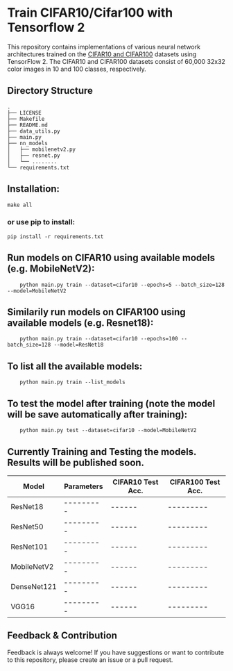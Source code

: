 # Train CIFAR10/Cifar100 with Tensorflow 2

This repository contains implementations of various neural network architectures trained on the [CIFAR10 and CIFAR100](https://www.cs.toronto.edu/~kriz/cifar.html) datasets using TensorFlow 2. The CIFAR10 and CIFAR100 datasets consist of 60,000 32x32 color images in 10 and 100 classes, respectively.


## Directory Structure
```plaintext
.
├── LICENSE
├── Makefile
├── README.md
├── data_utils.py
├── main.py
├── nn_models
│   ├── mobilenetv2.py
│   ├── resnet.py
│   └── ........ 
└── requirements.txt
```

## Installation:
```
make all
```
### or use pip to install:
```
pip install -r requirements.txt
```

## Run models on CIFAR10 using available models (e.g. MobileNetV2):
```
    python main.py train --dataset=cifar10 --epochs=5 --batch_size=128 --model=MobileNetV2

```

## Similarily run models on CIFAR100 using available models (e.g. Resnet18):
```
    python main.py train --dataset=cifar10 --epochs=100 --batch_size=128 --model=ResNet18

```
## To list all the available models:
```
    python main.py train --list_models

```

## To test the model after training (note the model will be save automatically after training):
```
    python main.py test --dataset=cifar10 --model=MobileNetV2

```


## Currently Training and Testing the models. Results will be published soon. 

| Model           |Parameters|CIFAR10 Test Acc.| CIFAR100 Test Acc.|
|-----------------|---------|---------|---------|
| ResNet18        |---------| ------  |---------|
| ResNet50        |---------| ------  |---------|
| ResNet101       |---------| ------  |---------|
| MobileNetV2     |---------| ------  |---------|
| DenseNet121     |---------| ------  |---------|
| VGG16           |---------| ------  |---------|

## Feedback & Contribution
Feedback is always welcome! If you have suggestions or want to contribute to this repository, please create an issue or a pull request.
